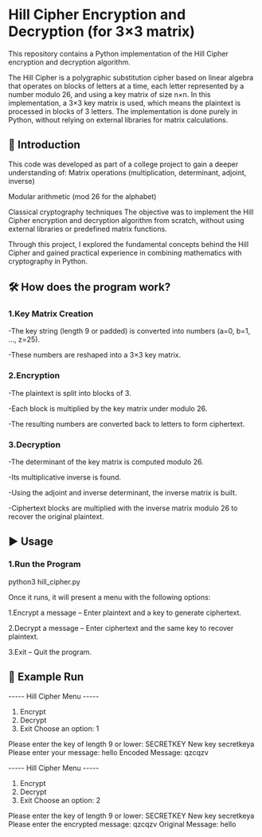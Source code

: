 # Hill Cipher Encryption and Decryption (for 3×3 matrix)
This repository contains a Python implementation of the Hill Cipher encryption and decryption algorithm.

The Hill Cipher is a polygraphic substitution cipher based on linear algebra that operates on blocks of letters at a time, each letter represented by a number modulo 26, and using a key matrix of size n×n.
In this implementation, a 3×3 key matrix is used, which means the plaintext is processed in blocks of 3 letters. The implementation is done purely in Python, without relying on external libraries for matrix calculations.

## 📖 Introduction
This code was developed as part of a college project to gain a deeper understanding of:
Matrix operations (multiplication, determinant, adjoint, inverse)

Modular arithmetic (mod 26 for the alphabet)

Classical cryptography techniques
The objective was to implement the Hill Cipher encryption and decryption algorithm from scratch, without using external libraries or predefined matrix functions.

Through this project, I explored the fundamental concepts behind the Hill Cipher and gained practical experience in combining mathematics with cryptography in Python.

## 🛠 How does the program work?
### 1.Key Matrix Creation
  -The key string (length 9 or padded) is converted into numbers (a=0, b=1, ..., z=25).

  -These numbers are reshaped into a 3×3 key matrix.

### 2.Encryption
  -The plaintext is split into blocks of 3.

  -Each block is multiplied by the key matrix under modulo 26.

  -The resulting numbers are converted back to letters to form ciphertext.

### 3.Decryption
  -The determinant of the key matrix is computed modulo 26.

  -Its multiplicative inverse is found.

  -Using the adjoint and inverse determinant, the inverse matrix is built.

  -Ciphertext blocks are multiplied with the inverse matrix modulo 26 to recover the original plaintext.


## ▶️ Usage
### 1.Run the Program
python3 hill_cipher.py

Once it runs, it will present a menu with the following options:

1.Encrypt a message – Enter plaintext and a key to generate ciphertext.

2.Decrypt a message – Enter ciphertext and the same key to recover plaintext.

3.Exit – Quit the program.


## 📂 Example Run

----- Hill Cipher Menu -----
1. Encrypt
2. Decrypt
3. Exit
Choose an option: 1

Please enter the key of length 9 or lower: SECRETKEY
New key secretkeya
Please enter your message: hello
Encoded Message: qzcqzv


----- Hill Cipher Menu -----
1. Encrypt
2. Decrypt
3. Exit
Choose an option: 2

Please enter the key of length 9 or lower: SECRETKEY
New key secretkeya
Please enter the encrypted message: qzcqzv
Original Message: hello
